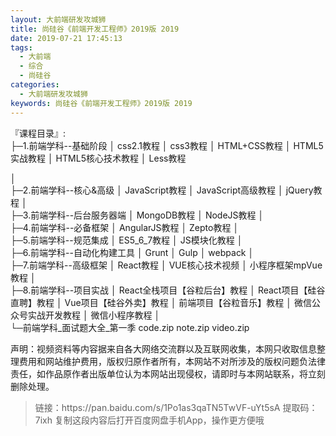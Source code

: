 ```yaml
---
layout: 大前端研发攻城狮
title: 尚硅谷《前端开发工程师》2019版 2019
date: 2019-07-21 17:45:13
tags:
  - 大前端
  - 综合
  - 尚硅谷
categories:
  - 大前端研发攻城狮
keywords: 尚硅谷《前端开发工程师》2019版 2019
---
```

『课程目录』:   
├─1.前端学科--基础阶段
│      css2.1教程
│      css3教程
│      HTML+CSS教程
│      HTML5实战教程
│      HTML5核心技术教程
│      Less教程
<!-- more -->  
│      
├─2.前端学科--核心&高级
│      JavaScript教程
│      JavaScript高级教程
│      jQuery教程
│      
├─3.前端学科--后台服务器端
│      MongoDB教程
│      NodeJS教程
│      
├─4.前端学科--必备框架
│      AngularJS教程
│      Zepto教程
│      
├─5.前端学科--规范集成
│      ES5_6_7教程
│      JS模块化教程
│      
├─6.前端学科--自动化构建工具
│      Grunt
│      Gulp
│      webpack
│      
├─7.前端学科--高级框架
│      React教程
│      VUE核心技术视频
│      小程序框架mpVue教程
│      
├─8.前端学科--项目实战
│      React全栈项目【谷粒后台】教程
│      React项目【硅谷直聘】教程
│      Vue项目【硅谷外卖】教程
│      前端项目【谷粒音乐】教程
│      微信公众号实战开发教程
│      微信小程序教程
│      
└─前端学科_面试题大全_第一季
        code.zip
        note.zip
        video.zip
<div class="post-copyright">
    <div class="post-copyright__author">
      <span class="post-copyright-meta">声明：视频资料等内容据来自各大网络交流群以及互联网收集，本网只收取信息整理费用和网站维护费用，版权归原作者所有，本网站不对所涉及的版权问题负法律责任，如作品原作者出版单位认为本网站出现侵权，请即时与本网站联系，将立刻删除处理。 </span>
    </div>
</div>

<blockquote class="blockquote-center">
链接：https://pan.baidu.com/s/1Po1as3qaTN5TwVF-uYt5sA 
提取码：7ixh 
复制这段内容后打开百度网盘手机App，操作更方便哦
</blockquote>

